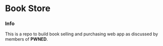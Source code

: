 # Book Store

### Info
This is a repo to build book selling and purchasing web app as discussed by members of  **PWNED**.
